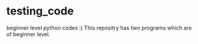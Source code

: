 # testing_code
beginner level python codes :)
This repositry has two programs which are of beginner level.
